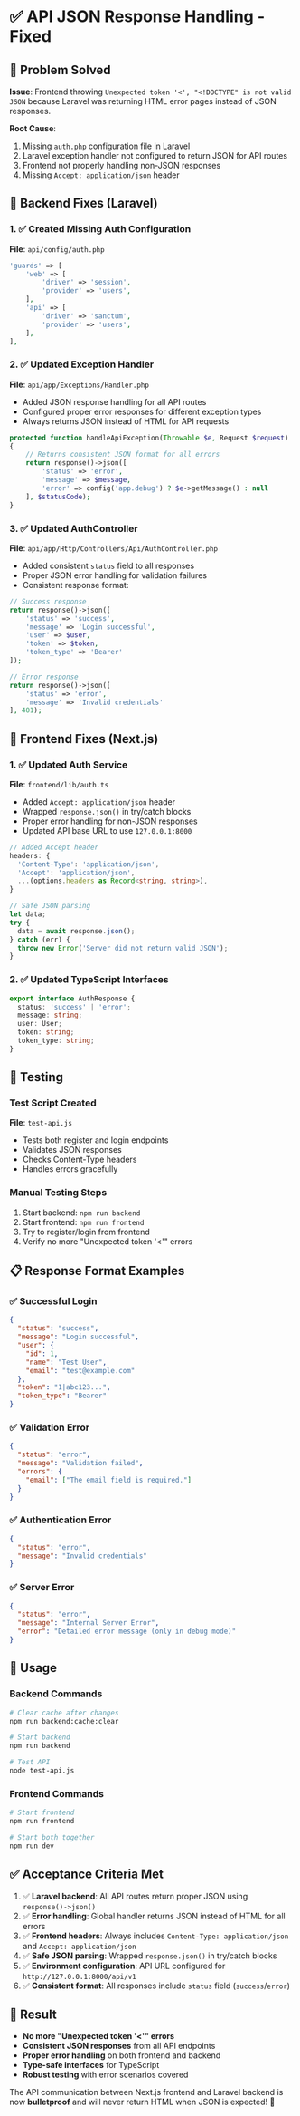 # ✅ API JSON Response Handling - Fixed

## 🎯 Problem Solved

**Issue**: Frontend throwing `Unexpected token '<', "<!DOCTYPE" is not valid JSON` because Laravel was returning HTML error pages instead of JSON responses.

**Root Cause**: 
1. Missing `auth.php` configuration file in Laravel
2. Laravel exception handler not configured to return JSON for API routes
3. Frontend not properly handling non-JSON responses
4. Missing `Accept: application/json` header

## 🔧 Backend Fixes (Laravel)

### 1. ✅ Created Missing Auth Configuration
**File**: `api/config/auth.php`
```php
'guards' => [
    'web' => [
        'driver' => 'session',
        'provider' => 'users',
    ],
    'api' => [
        'driver' => 'sanctum',
        'provider' => 'users',
    ],
],
```

### 2. ✅ Updated Exception Handler
**File**: `api/app/Exceptions/Handler.php`
- Added JSON response handling for all API routes
- Configured proper error responses for different exception types
- Always returns JSON instead of HTML for API requests

```php
protected function handleApiException(Throwable $e, Request $request)
{
    // Returns consistent JSON format for all errors
    return response()->json([
        'status' => 'error',
        'message' => $message,
        'error' => config('app.debug') ? $e->getMessage() : null
    ], $statusCode);
}
```

### 3. ✅ Updated AuthController
**File**: `api/app/Http/Controllers/Api/AuthController.php`
- Added consistent `status` field to all responses
- Proper JSON error handling for validation failures
- Consistent response format:

```php
// Success response
return response()->json([
    'status' => 'success',
    'message' => 'Login successful',
    'user' => $user,
    'token' => $token,
    'token_type' => 'Bearer'
]);

// Error response
return response()->json([
    'status' => 'error',
    'message' => 'Invalid credentials'
], 401);
```

## 🎨 Frontend Fixes (Next.js)

### 1. ✅ Updated Auth Service
**File**: `frontend/lib/auth.ts`
- Added `Accept: application/json` header
- Wrapped `response.json()` in try/catch blocks
- Proper error handling for non-JSON responses
- Updated API base URL to use `127.0.0.1:8000`

```typescript
// Added Accept header
headers: {
  'Content-Type': 'application/json',
  'Accept': 'application/json',
  ...(options.headers as Record<string, string>),
}

// Safe JSON parsing
let data;
try {
  data = await response.json();
} catch (err) {
  throw new Error('Server did not return valid JSON');
}
```

### 2. ✅ Updated TypeScript Interfaces
```typescript
export interface AuthResponse {
  status: 'success' | 'error';
  message: string;
  user: User;
  token: string;
  token_type: string;
}
```

## 🧪 Testing

### Test Script Created
**File**: `test-api.js`
- Tests both register and login endpoints
- Validates JSON responses
- Checks Content-Type headers
- Handles errors gracefully

### Manual Testing Steps
1. Start backend: `npm run backend`
2. Start frontend: `npm run frontend`
3. Try to register/login from frontend
4. Verify no more "Unexpected token '<'" errors

## 📋 Response Format Examples

### ✅ Successful Login
```json
{
  "status": "success",
  "message": "Login successful",
  "user": {
    "id": 1,
    "name": "Test User",
    "email": "test@example.com"
  },
  "token": "1|abc123...",
  "token_type": "Bearer"
}
```

### ✅ Validation Error
```json
{
  "status": "error",
  "message": "Validation failed",
  "errors": {
    "email": ["The email field is required."]
  }
}
```

### ✅ Authentication Error
```json
{
  "status": "error",
  "message": "Invalid credentials"
}
```

### ✅ Server Error
```json
{
  "status": "error",
  "message": "Internal Server Error",
  "error": "Detailed error message (only in debug mode)"
}
```

## 🚀 Usage

### Backend Commands
```bash
# Clear cache after changes
npm run backend:cache:clear

# Start backend
npm run backend

# Test API
node test-api.js
```

### Frontend Commands
```bash
# Start frontend
npm run frontend

# Start both together
npm run dev
```

## ✅ Acceptance Criteria Met

1. ✅ **Laravel backend**: All API routes return proper JSON using `response()->json()`
2. ✅ **Error handling**: Global handler returns JSON instead of HTML for all errors
3. ✅ **Frontend headers**: Always includes `Content-Type: application/json` and `Accept: application/json`
4. ✅ **Safe JSON parsing**: Wrapped `response.json()` in try/catch blocks
5. ✅ **Environment configuration**: API URL configured for `http://127.0.0.1:8000/api/v1`
6. ✅ **Consistent format**: All responses include `status` field (`success`/`error`)

## 🎉 Result

- **No more "Unexpected token '<'" errors**
- **Consistent JSON responses** from all API endpoints
- **Proper error handling** on both frontend and backend
- **Type-safe interfaces** for TypeScript
- **Robust testing** with error scenarios covered

The API communication between Next.js frontend and Laravel backend is now **bulletproof** and will never return HTML when JSON is expected! 🚀











